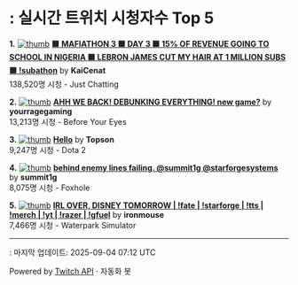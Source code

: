# : 실시간 트위치 시청자수 Top 5

**1.** [![thumb](https://static-cdn.jtvnw.net/previews-ttv/live_user_kaicenat-320x180.jpg)](https://twitch.tv/KaiCenat)
**[🟦 MAFIATHON 3 🟦 DAY 3 🟦 15% OF REVENUE GOING TO SCHOOL IN NIGERIA 🟦 LEBRON JAMES CUT MY HAIR AT 1 MILLION SUBS 🟦 !subathon](https://twitch.tv/KaiCenat)** by **KaiCenat**<br>138,520명 시청  - Just Chatting

**2.** [![thumb](https://static-cdn.jtvnw.net/previews-ttv/live_user_yourragegaming-320x180.jpg)](https://twitch.tv/yourragegaming)
**[AHH WE BACK! DEBUNKING EVERYTHING! new game?](https://twitch.tv/yourragegaming)** by **yourragegaming**<br>13,213명 시청  - Before Your Eyes

**3.** [![thumb](https://static-cdn.jtvnw.net/previews-ttv/live_user_topson-320x180.jpg)](https://twitch.tv/Topson)
**[Hello](https://twitch.tv/Topson)** by **Topson**<br>9,247명 시청  - Dota 2

**4.** [![thumb](https://static-cdn.jtvnw.net/previews-ttv/live_user_summit1g-320x180.jpg)](https://twitch.tv/summit1g)
**[behind enemy lines failing. @summit1g @starforgesystems](https://twitch.tv/summit1g)** by **summit1g**<br>8,075명 시청  - Foxhole

**5.** [![thumb](https://static-cdn.jtvnw.net/previews-ttv/live_user_ironmouse-320x180.jpg)](https://twitch.tv/ironmouse)
**[IRL OVER, DISNEY TOMORROW | !fate | !starforge | !tts | !merch | !yt | !razer | !gfuel](https://twitch.tv/ironmouse)** by **ironmouse**<br>7,466명 시청  - Waterpark Simulator


---
: 마지막 업데이트: 2025-09-04 07:12 UTC

Powered by [Twitch API](https://dev.twitch.tv/docs/api/reference) · 자동화 봇
